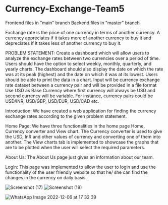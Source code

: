 # Currency-Exchange-Team5

Frontend files in "main" branch
Backend files in "master" branch


Exchange rate is the price of one currency in terms of another currency. A currency appreciates if it takes more of another currency to buy it and depreciates if it takes less of another currency to buy it.

PROBLEM STATEMENT:
Create a dashboard which will allow users to analyze the exchange rates between two currencies over a period of time. Users should have the option to select weekly, monthly, quarterly, and yearly charts. The dashboard should also display the date on which the rate was at its peak (highest) and the date on which it was at its lowest. Users should be able to print the data in a chart. Input will be currency exchange rate dataset between a currency pair and will be provided in a file format
Use USD as Base Currency where first currency will always be USD and second currency will be variable. For instance, currency pairs could be USD/INR, USD/GBP, USD/EUR, USD/CAD etc.

Introduction:
We have created a web application for finding the currency exchange rates according to the given problem statement.

Home Page:
We have three functionalities in the home page Home, Currency converter and View chart.
The Currency converter is used to give the USD, InR and other values of currency and converting one of them into another.
The View charts tab is implemented to showcase the graphs that are to be plotted when the user will select the required parameters.

About Us:
The About Us page  just gives an information about our team.

Login:
This page was implemented to allow the user to login and use the functionality of the user friendly website so that he/ she can find the changes in the currency on daily basis.


![Screenshot (17)](https://user-images.githubusercontent.com/87537673/205914542-7c9774cc-2e70-465a-a5e4-5aa335aeb947.png)
![Screenshot (19)](https://user-images.githubusercontent.com/87537673/205916319-2df002ab-b96e-4284-978c-47e6f03bac47.png)

![WhatsApp Image 2022-12-06 at 17 32 39](https://user-images.githubusercontent.com/87537673/205915897-956efc85-8ab7-4d23-b32b-9c22e195de33.jpeg)


